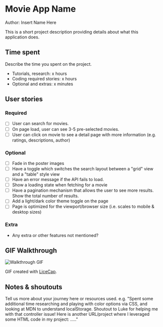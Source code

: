 # Movie App Name

Author: Insert Name Here

This is a short project description providing details about what this application does.

## Time spent
Describe the time you spent on the project.
 * Tutorials, research: x hours
 * Coding required stories: x hours
 * Optional and extras: x minutes

## User stories

### Required
 * [ ] User can search for movies. 
 * [ ] On page load, user can see 3-5 pre-selected movies.
 * [ ] User can click on movie to see a detail page with more information (e.g. ratings, descriptions, author)

### Optional

 * [ ] Fade in the poster images
 * [ ] Have a toggle which switches the search layout between a "grid" view and a "table" style view
 * [ ] Have an error message if the API fails to load.
 * [ ] Show a loading state when fetching for a movie
 * [ ] Have a pagination mechanism that allows the user to see more results. Show the total number of results.
 * [ ] Add a light/dark color theme toggle on the page
 * [ ] Page is optimized for the viewport/browser size (i.e. scales to mobile & desktop sizes)

### Extra

 * Any extra or other features not mentioned?

## GIF Walkthrough

![Walkthrough GIF](path/to/gif.gif)

GIF created with [LiceCap](https://www.cockos.com/licecap/).

## Notes & shoutouts

Tell us more about your journey here or resources used. e.g. "Spent some additional time researching and playing with color options via CSS, and looking at MDN to understand localStorage. Shoutout to Luke for helping me with that controller issue! Here is another URL/project where I leveraged some HTML code in my project: ....."